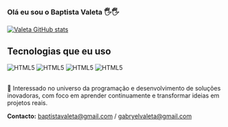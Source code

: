 ### Olá eu sou o Baptista Valeta 🖐️🖐️

[![Valeta GitHub stats](https://github-readme-stats.vercel.app/api?username=Baptista-Valeta&show_icons=true&theme=dracula)](https://github.com/Baptista-Valeta/Baptista-Valeta)

## Tecnologias que eu uso

<div style="display: inline_block">
   <img alt="HTML5" src="https://img.shields.io/badge/HTML5-E34F26?style=for-the-badge&logo=html5&logoColor=white">
   <img alt="HTML5" src="https://img.shields.io/badge/CSS3-1572B6?style=for-the-badge&logo=css3&logoColor=white">
   <img alt="HTML5" src="https://img.shields.io/badge/JavaScript-F7DF1E?style=for-the-badge&logo=JavaScript&logoColor=white">
   <img alt="HTML5" src="https://img.shields.io/badge/TypeScript-007ACC?style=for-the-badge&logo=typescript&logoColor=white">
</div>
<br>

🚀 Interessado no universo da programação e desenvolvimento de soluções inovadoras, com foco em aprender continuamente e transformar ideias em projetos reais.

**Contacto:** baptistavaleta@gmail.com / gabryelvaleta@gmail.com
